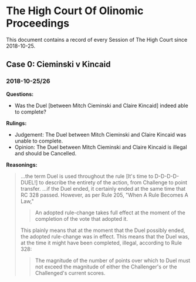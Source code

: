 # The High Court Of Olinomic Proceedings
This document contains a record of every Session of The High Court since 2018-10-25.

## Case 0: Cieminski v Kincaid
### 2018-10-25/26

**Questions:**
- Was the Duel [between Mitch Cieminski and Claire Kincaid] indeed able to complete?

**Rulings:**
- Judgement: The Duel between Mitch Cieminski and Claire Kincaid was unable to complete.
- Opinion: The Duel between Mitch Cieminski and Claire Kincaid is illegal and should be Cancelled.

**Reasonings:**
> …the term Duel is used throughout the rule \[It's time to D-D-D-D-DUEL!\] to describe the entirety of the action, from Challenge to point transfer. …if the Duel ended, it certainly ended at the same time that RC 328 passed. However, as per Rule 205, "When A Rule Becomes A Law,"
> 
> > An adopted rule-change takes full effect at the moment of the completion of the vote that adopted it.
> 
> This plainly means that at the moment that the Duel possibly ended, the adopted rule-change was in effect. This means that the Duel was, at the time it might have been completed, illegal, according to Rule 328:
> 
> > The magnitude of the number of points over which to Duel must not exceed the magnitude of either the Challenger's or the Challenged's current scores.
